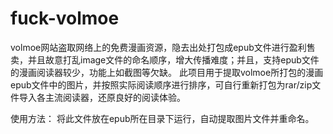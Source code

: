 # fuck-volmoe

volmoe网站盗取网络上的免费漫画资源，隐去出处打包成epub文件进行盈利售卖，并且故意打乱image文件的命名顺序，增大传播难度；并且，支持epub文件的漫画阅读器较少，功能上如截图等欠缺。
此项目用于提取volmoe所打包的漫画epub文件中的图片，并按照实际阅读顺序进行排序，可自行重新打包为rar/zip文件导入各主流阅读器，还原良好的阅读体验。

使用方法：
将此文件放在epub所在目录下运行，自动提取图片文件并重命名。
